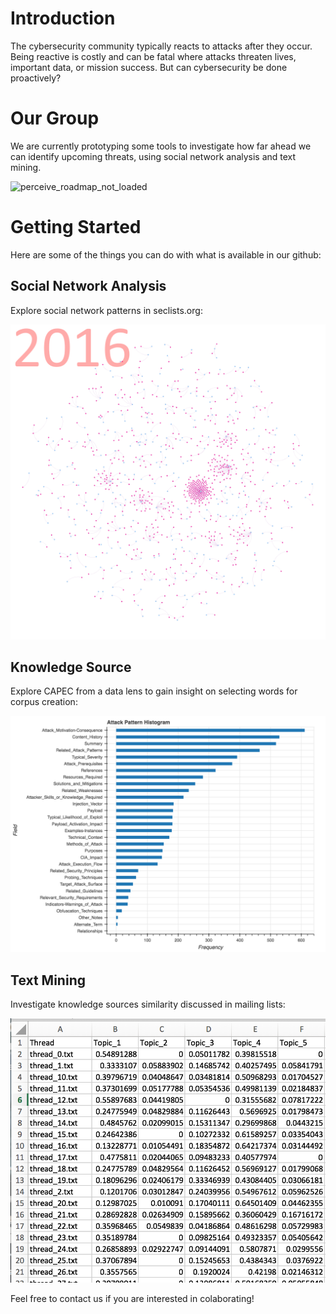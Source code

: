 # Introduction 

The cybersecurity community typically reacts to attacks after they occur. Being reactive is costly and can be fatal where attacks threaten lives, important data, or mission success. But can cybersecurity be done proactively?

# Our Group 

We are currently prototyping some tools to investigate how far ahead we can identify upcoming threats, using social network analysis and text mining. 

![perceive_roadmap_not_loaded](Websites/Project/perceive_roadmap.png)

# Getting Started

Here are some of the things you can do with what is available in our github:

## Social Network Analysis

Explore social network patterns in seclists.org:

![social_network_not_loaded](Websites/Project/fulldisclosure_nooverlap_curved.gif)

## Knowledge Source

Explore CAPEC from a data lens to gain insight on selecting words for corpus creation: 

![attack_pattern_not_loaded](Websites/Project/attack_pattern_fields.png)

## Text Mining

Investigate knowledge sources similarity discussed in mailing lists:

![lda_similarity_not_loaded](Websites/Project/lda_similarity.png)

Feel free to contact us if you are interested in colaborating! 


